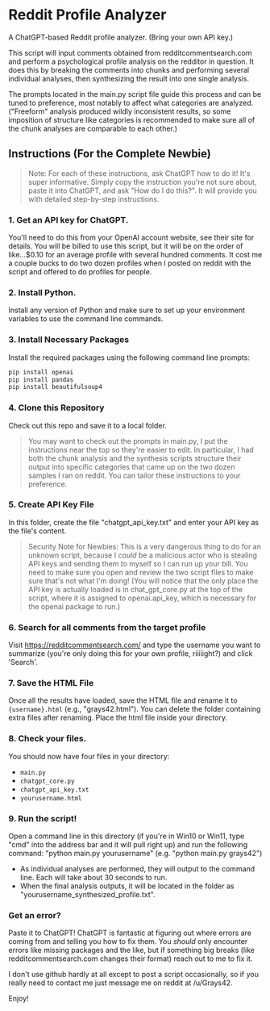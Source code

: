 # Reddit Profile Analyzer

A ChatGPT-based Reddit profile analyzer. (Bring your own API key.)

This script will input comments obtained from redditcommentsearch.com and perform a psychological profile analysis on the redditor in question. It does this by breaking the comments into chunks and performing several individual analyses, then synthesizing the result into one single analysis.

The prompts located in the main.py script file guide this process and can be tuned to preference, most notably to affect what categories are analyzed. ("Freeform" analysis produced wildly inconsistent results, so some imposition of structure like categories is recommended to make sure all of the chunk analyses are comparable to each other.)

## Instructions (For the Complete Newbie)

> Note: For each of these instructions, ask ChatGPT how to do it! It's super informative. Simply copy the instruction you're not sure about, paste it into ChatGPT, and ask "How do I do this?". It will provide you with detailed step-by-step instructions.

### 1. Get an API key for ChatGPT.

You'll need to do this from your OpenAI account website, see their site for details. You will be billed to use this script, but it will be on the order of like...$0.10 for an average profile with several hundred comments. It cost me a couple bucks to do two dozen profiles when I posted on reddit with the script and offered to do profiles for people.

### 2. Install Python.

Install any version of Python and make sure to set up your environment variables to use the command line commands.

### 3. Install Necessary Packages

Install the required packages using the following command line prompts:
```sh
pip install openai
pip install pandas
pip install beautifulsoup4
```

### 4. Clone this Repository

Check out this repo and save it to a local folder.

> You may want to check out the prompts in main.py, I put the instructions near the top so they're easier to edit. In particular, I had both the chunk analysis and the synthesis scripts structure their output into specific categories that came up on the two dozen samples I ran on reddit. You can tailor these instructions to your preference.

### 5. Create API Key File

In this folder, create the file "chatgpt_api_key.txt" and enter your API key as the file's content.

> Security Note for Newbies: This is a very dangerous thing to do for an unknown script, because I *could* be a malicious actor who is stealing API keys and sending them to myself so I can run up your bill. You need to make sure you open and review the two script files to make sure that's not what I'm doing! (You will notice that the only place the API key is actually loaded is in chat_gpt_core.py at the top of the script, where it is assigned to openai.api_key, which is necessary for the openai package to run.)

### 6. Search for all comments from the target profile

Visit https://redditcommentsearch.com/ and type the username you want to summarize (you're only doing this for your own profile, riiiiight?) and click 'Search'.

### 7. Save the HTML File

Once all the results have loaded, save the HTML file and rename it to `{username}.html` (e.g., "grays42.html"). You can delete the folder containing extra files after renaming. Place the html file inside your directory.

### 8. Check your files.

 You should now have four files in your directory:
- `main.py`
- `chatgpt_core.py`
- `chatgpt_api_key.txt`
- `yourusername.html`

### 9. Run the script!

Open a command line in this directory (if you're in Win10 or Win11, type "cmd" into the address bar and it will pull right up) and run the following command: "python main.py yourusername" (e.g. "python main.py grays42")

- As individual analyses are performed, they will output to the command line. Each will take about 30 seconds to run.
- When the final analysis outputs, it will be located in the folder as "yourusername_synthesized_profile.txt".

### Get an error?

Paste it to ChatGPT! ChatGPT is fantastic at figuring out where errors are coming from and telling you how to fix them. You *should* only encounter errors like missing packages and the like, but if something big breaks (like redditcommentsearch.com changes their format) reach out to me to fix it.

I don't use github hardly at all except to post a script occasionally, so if you really need to contact me just message me on reddit at /u/Grays42.

Enjoy!
